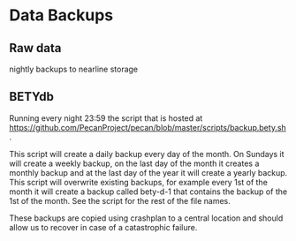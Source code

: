 # Data Backups

## Raw data

nightly backups to nearline storage

## BETYdb

Running every night 23:59 the script that is hosted at https://github.com/PecanProject/pecan/blob/master/scripts/backup.bety.sh.

This script will create a daily backup every day of the month. On Sundays it will create a weekly backup, on the last day of the month it creates a monthly backup and at the last day of the year it will create a yearly backup. This script will overwrite existing backups, for example every 1st of the month it will create a backup called bety-d-1 that contains the backup of the 1st of the month. See the script for the rest of the file names.

These backups are copied using crashplan to a central location and should allow us to recover in case of a catastrophic failure.
